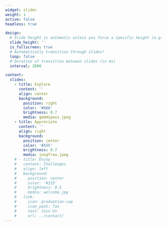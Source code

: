 ```yaml
---
widget: slider
weight: 1
active: false
headless: true

design:
  # Slide height is automatic unless you force a specific height (e.g. '400px')
  slide_height: ''
  is_fullscreen: true
  # Automatically transition through slides?
  loop: false
  # Duration of transition between slides (in ms)
  interval: 2000

content:
  slides:
    - title: Explore
      content: ''
      align: center
      background:
        position: right
        color: '#666'
        brightness: 0.7
        media: gemmipass.jpeg
    - title: Appreciate
      content: ''
      align: right
      background:
        position: center
        color: '#555'
        brightness: 0.7
        media: jungfrau.jpeg
    # - title: Enjoy
    #   content: Challenges
    #   align: left
    #   background:
    #     position: center
    #     color: '#333'
    #     brightness: 0.5
    #     media: welcome.jpg
    #   link:
    #     icon: graduation-cap
    #     icon_pack: fas
    #     text: Join Us
    #     url: ../contact/
---
```

